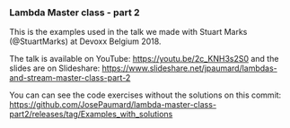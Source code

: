 ### Lambda Master class - part 2

This is the examples used in the talk we made with Stuart Marks (@StuartMarks) at Devoxx Belgium 2018. 

The talk is available on YouTube: https://youtu.be/2c_KNH3s2S0 and the slides are on Slideshare: https://www.slideshare.net/jpaumard/lambdas-and-stream-master-class-part-2

You can can see the code exercises without the solutions on this commit: https://github.com/JosePaumard/lambda-master-class-part2/releases/tag/Examples_with_solutions

